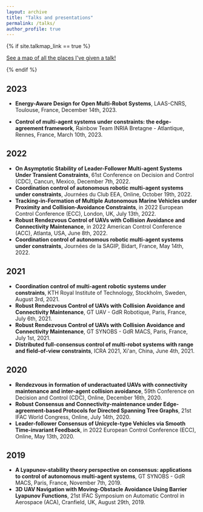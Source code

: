```yaml
---
layout: archive
title: "Talks and presentations"
permalink: /talks/
author_profile: true
---
```


{% if site.talkmap_link == true %}

<p style="text-decoration:underline;"><a href="/talkmap.html">See a map of all the places I've given a talk!</a></p>

{% endif %}

<!-- {% for post in site.talks reversed %}
  {% include archive-single-talk.html %}
{% endfor %} -->

## 2023

* **Energy-Aware Design for Open Multi-Robot Systems**, LAAS-CNRS, Toulouse, France, December 14th, 2023.

* **Control of multi-agent systems under constraints: the edge-agreement framework**, Rainbow Team INRIA Bretagne - Atlantique, Rennes, France, March 10th, 2023.

## 2022

* **On Asymptotic Stability of Leader-Follower Multi-agent Systems Under Transient Constraints**, 61st Conference on Decision and Control (CDC), Cancun, Mexico, December 7th, 2022.
* **Coordination control of autonomous robotic multi-agent systems under constraints**, Journées du Club EEA, Online, October 19th, 2022.
* **Tracking-in-Formation of Multiple Autonomous Marine Vehicles under Proximity and Collision-Avoidance Constraints**, in 2022 European Control Conference (ECC), London, UK, July 13th, 2022.
* **Robust Rendezvous Control of UAVs with Collision Avoidance and Connectivity Maintenance**, in 2022 American Control Conference (ACC), Atlanta, USA, June 8th, 2022.
* **Coordination control of autonomous robotic multi-agent systems under constraints**, Journées de la SAGIP, Bidart, France, May 14th, 2022.

## 2021

* **Coordination control of multi-agent robotic systems under constraints**, KTH Royal Institute of Technology, Stockholm, Sweden, August 3rd, 2021.
* **Robust Rendezvous Control of UAVs with Collision Avoidance and Connectivity Maintenance**, GT UAV - GdR Robotique, Paris, France, July 6th, 2021.
* **Robust Rendezvous Control of UAVs with Collision Avoidance and Connectivity Maintenance**, GT SYNOBS - GdR MACS, Paris, France, July 1st, 2021.
* **Distributed full-consensus control of multi-robot systems with range and field-of-view constraints**, ICRA 2021, Xi'an, China, June 4th, 2021.

## 2020

* **Rendezvous in formation of underactuated UAVs with connectivity maintenance and inter-agent collision avoidance**, 59th Conference on Decision and Control (CDC), Online, December 16th, 2020.
* **Robust Consensus and Connectivity-maintenance under Edge-agreement-based Protocols for Directed Spanning Tree Graphs**, 21st IFAC World Congress, Online, July 14th, 2020.
* **Leader-follower Consensus of Unicycle-type Vehicles via Smooth Time-invariant Feedback**, in 2022 European Control Conference (ECC), Online, May 13th, 2020.

## 2019

* **A Lyapunov-stability theory perspective on consensus: applications to control of autonomous multi-agent systems**, GT SYNOBS - GdR MACS, Paris, France, November 7th, 2019.
* **3D UAV Navigation with Moving-Obstacle Avoidance Using Barrier Lyapunov Functions**, 21st IFAC Symposium on Automatic Control in Aerospace (ACA), Cranfield, UK, August 29th, 2019.

